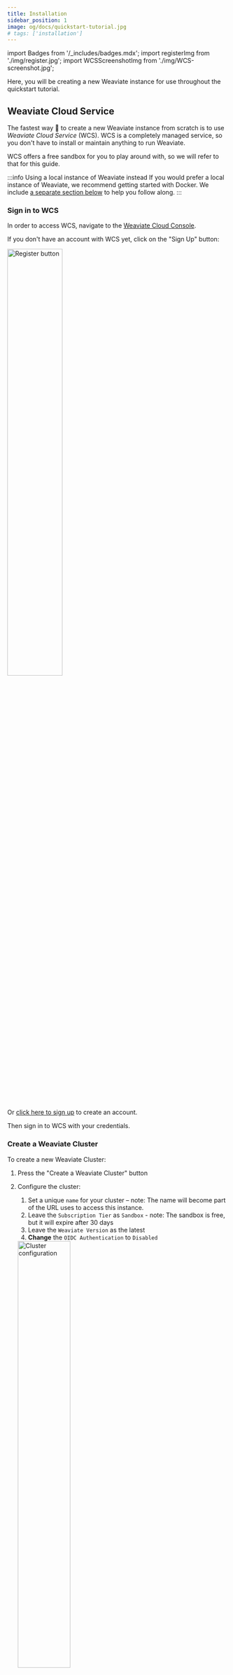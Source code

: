 ```yaml
---
title: Installation
sidebar_position: 1
image: og/docs/quickstart-tutorial.jpg
# tags: ['installation']
---
```

import Badges from '/_includes/badges.mdx';
import registerImg from './img/register.jpg';
import WCSScreenshotImg from './img/WCS-screenshot.jpg';

<Badges/>

Here, you will be creating a new Weaviate instance for use throughout the quickstart tutorial.

## Weaviate Cloud Service

The fastest way 🚀 to create a new Weaviate instance from scratch is to use _Weaviate Cloud Service_ (WCS). WCS is a completely managed service, so you don't have to install or maintain anything to run Weaviate.   

WCS offers a free sandbox for you to play around with, so we will refer to that for this guide. 

:::info Using a local instance of Weaviate instead
If you would prefer a local instance of Weaviate, we recommend getting started with Docker. We include [a separate section below](#running-weaviate-with-docker) to help you follow along.
:::

### Sign in to WCS

In order to access WCS, navigate to the [Weaviate Cloud Console](https://console.weaviate.io/). 

If you don't have an account with WCS yet, click on the "Sign Up" button:

<img src={registerImg} width="50%" alt="Register button"/>

Or [click here to sign up](https://auth.wcs.api.weaviate.io/auth/realms/SeMI/protocol/openid-connect/registrations?client_id=wcs&response_type=code&redirect_uri=https://console.weaviate.io/registration-login) to create an account.

Then sign in to WCS with your credentials.

### Create a Weaviate Cluster

To create a new Weaviate Cluster:
1. Press the "Create a Weaviate Cluster" button
1. Configure the cluster:
    1. Set a unique `name` for your cluster – note: The name will become part of the URL uses to access this instance. 
    1. Leave the `Subscription Tier` as `Sandbox` - note: The sandbox is free, but it will expire after 30 days
    1. Leave the `Weaviate Version` as the latest
    1. **Change** the `OIDC Authentication` to `Disabled`

    <img src={WCSScreenshotImg} width="50%" alt="Cluster configuration"/>

1. Finally, press **Create**.

This will start the process to create a new cluster. The status indicator on the page will show the progress (in %); after a short while, you should see a green tick ✔️ - indicating that the cluster is ready.

### Connect to Weaviate

Click on the `Cluster Id` link, which will open a new page in your browser and display all the available endpoints.
![Weaviate Cluster](./img/weaviate-cluster.jpg)

:::note
For every endpoint, there is a `documentationHref` link, which points to relevant documentation pages.
:::

If you see this JSON response, *congratulations!* you have successfully started up an instance of Weaviate. 🎉

## Client libraries

You can communicate with Weaviate with the available [client libraries](../client-libraries/) (currently available for `Python`, `JavaScript`, `Java` and `Go`) or the [restful API](/developers/weaviate/current/restful-api-references/).

Install your preferred client by following the relevant instructions below:

import CodeClientInstall from '/_includes/code/getting.started.clients.install.mdx';

<CodeClientInstall />

Next, let's build our database.

## Recap

* You have a working instance of Weaviate in Weaviate Cloud Service (WCS).
* Weaviate Cloud Service (WCS) is a managed Weaviate SaaS.
* You have installed a client library in your preferred language.

## Next

- [Autoschema & query](./autoschema.md).

-----

## Notes

### Running Weaviate with Docker

Working with Docker is great if you are building an application around Weaviate and want to run Weaviate on your local machine or in the cloud. If you have Docker already installed, you could have it all up and running in seconds (minutes if you use a  prepackaged transformers module).

To set up Weaviate with Docker, follow these two steps:

1. Get `docker-compose.yml` configuration file by going to the [Weaviate configurator](http://localhost:3000/developers/weaviate/installation/docker-compose)
    1. Select "With Modules" when asked "Standalone or Modules", and
    1. Select the module for your preferred inference API (e.g. `text2vec-openai` for OpenAI, or `text2vec-cohere` for Cohere)
1. Spin up docker
    ```js
    docker-compose up -d
    ```

Then you can continue with the tutorial.

If you are running Weaviate with Docker, keep in mind that the address for Weaviate will change from the WCS address to `http://localhost:8080`.
### More on deployment options

To learn more about the other self-deployment options, check out the documentation for installation with [Docker](https://weaviate.io/developers/weaviate/current/installation/docker-compose.html) or [Kubernetes](https://weaviate.io/developers/weaviate/current/installation/kubernetes.html). 

## More Resources

import DocsMoreResources from '/_includes/more-resources-docs.md';

<DocsMoreResources />
